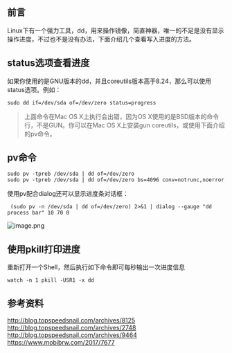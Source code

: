 ## 前言
Linux下有一个强力工具，dd，用来操作镜像，简直神器，唯一的不足是没有显示操作进度，不过也不是没有办法，下面介绍几个查看写入进度的方法。

## status选项查看进度
如果你使用的是GNU版本的dd，并且coreutils版本高于8.24，那么可以使用status选项。例如：
```
sudo dd if=/dev/sda of=/dev/zero status=progress
```
>上面命令在Mac OS X上执行会出错，因为OS X使用的是BSD版本的命令行，不是GUN。你可以在Mac OS X上安装gun coreutils，或使用下面介绍的pv命令。

## pv命令
```
sudo pv -tpreb /dev/sda | dd of=/dev/zero
sudo pv -tpreb /dev/sda | dd of=/dev/zero bs=4096 conv=notrunc,noerror
```
使用pv配合dialog还可以显示进度条对话框：
```
 (sudo pv -n /dev/sda | dd of=/dev/zero) 2>&1 | dialog --gauge "dd process bar" 10 70 0
```

![image.png](https://upload-images.jianshu.io/upload_images/8869373-e85d9c3e97a2846a.png?imageMogr2/auto-orient/strip%7CimageView2/2/w/1240)

## 使用pkill打印进度
重新打开一个Shell，然后执行如下命令即可每秒输出一次进度信息
```
watch -n 1 pkill -USR1 -x dd
```


## 参考资料
http://blog.topspeedsnail.com/archives/8125
http://blog.topspeedsnail.com/archives/2748
http://blog.topspeedsnail.com/archives/9464
https://www.mobibrw.com/2017/7677


